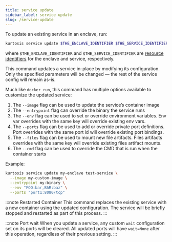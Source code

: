```yaml
---
title: service update
sidebar_label: service update
slug: /service-update
---
```


To update an existing service in an enclave, run:

```bash
kurtosis service update $THE_ENCLAVE_IDENTIFIER $THE_SERVICE_IDENTIFIER [flags]
```

where `$THE_ENCLAVE_IDENTIFIER` and `$THE_SERVICE_IDENTIFIER` are [resource identifiers](../advanced-concepts/resource-identifier.md) for the enclave and service, respectively.

This command updates a service in-place by modifying its configuration. Only the specified parameters will be changed — the rest of the service config will remain as-is.

Much like `docker run`, this command has multiple options available to customize the updated service:

1. The `--image` flag can be used to update the service’s container image
1. The `--entrypoint` flag can override the binary the service runs
1. The `--env` flag can be used to set or override environment variables. Env var overrides with the same key will override existing env vars.
1. The `--ports` flag can be used to add or override private port definitions. Port overrides with the same port id will override existing port bindings.
1. The `--files` flag can be used to mount new file artifacts. Files artifacts overrides with the same key will override existing files artifact mounts.
1. The `--cmd` flag can be used to override the CMD that is run when the container starts

Example:

```bash
kurtosis service update my-enclave test-service \
  --image my-custom-image \
  --entrypoint my-binary \
  --env "FOO:bar,BAR:baz" \
  --ports "port1:8080/tcp"
```

:::note Restarted Container
This command replaces the existing service with a new container using the updated configuration. The service will be briefly stopped and restarted as part of this process.
:::

:::note Port wait
When you update a service, any custom `wait` configuration set on its ports will be cleared. All updated ports will have `wait=None` after this operation, regardless of their previous setting.
:::
